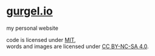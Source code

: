 # **[gurgel.io](https://gurgel.io)**

my personal website

code is licensed under [MIT](./LICENSE),  
words and images are licensed under [CC BY-NC-SA 4.0](https://creativecommons.org/licenses/by-nc-sa/4.0/).
